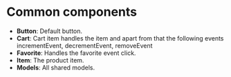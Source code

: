 # Common components

* **Button**: Default button.
* **Cart**: Cart item handles the item and apart from that the following events incrementEvent, decrementEvent, removeEvent
* **Favorite**: Handles the favorite event click.
* **Item**: The product item.
* **Models**: All shared models.